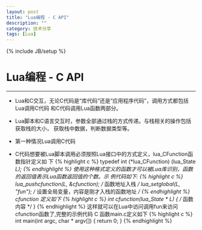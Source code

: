 ```yaml
---
layout: post
title: "Lua编程 - C API"
description: ""
category: 技术分享
tags: [Lua]
---
```

{% include JB/setup %}
# Lua编程 - C API
---

* Lua和C交互，无论C代码是“库代码”还是“应用程序代码”，调用方式都包括Lua调用C代码
和C代码调用Lua函数两部分。

* Lua脚本和C语言交互时，参数全部通过栈的方式传递。与栈相关的操作包括获取栈的大小，
获取栈中数据，判断数据类型等。
<!--break-->

* 第一种情况Lua调用C代码

* C代码想要被Lua脚本调用必须按照Lua接口中的方式定义，lua_CFunction函数指针定义如
下
{% highlight c %}
	typedef int (*lua_CFunction) (lua_State *L);
{% endhighlight %}
使用这种格式定义的函数才可以被Lua库识别，函数的返回值表示Lua函数返回值的个数。示
例代码如下:
{% highlight c %}
	lua_pushcfunction(L, &cfunction);  /* 函数地址入栈 */
	lua_setglobal(L, "fun"); /* 设置全局变量，内容是刚才入栈的函数地址 */
{% endhighlight %}
cfunction 定义如下
{% highlight c %}
	int cfunction(lua_State * L)
	{
		/* 函数内容 */
	}
{% endhighlight %}
这样就可以在Lua中访问调用fun来访问cfunction函数了,完整的示例代码
C 函数main.c定义如下
{% highlight c %}
	int main(int argc, char * argv[])
	{
		return 0;
	}
{% endhighlight %}




